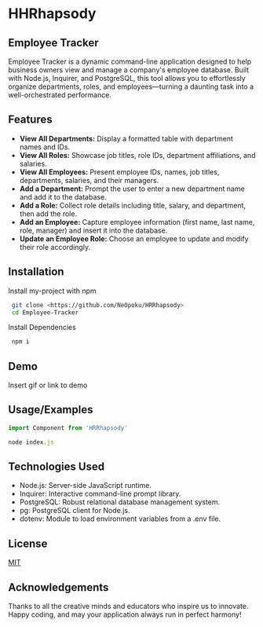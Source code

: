 
# HHRhapsody

## Employee Tracker
Employee Tracker is a dynamic command-line application designed to help business owners view and manage a company's employee database. Built with Node.js, Inquirer, and PostgreSQL, this tool allows you to effortlessly organize departments, roles, and employees—turning a daunting task into a well-orchestrated performance.


## Features

- **View All Departments:** Display a formatted table with department names and IDs.
- **View All Roles:** Showcase job titles, role IDs, department affiliations, and salaries.
- **View All Employees:** Present employee IDs, names, job titles, departments, salaries, and their managers.
- **Add a Department:** Prompt the user to enter a new department name and add it to the database.
- **Add a Role:** Collect role details including title, salary, and department, then add the role.
- **Add an Employee:** Capture employee information (first name, last name, role, manager) and insert it into the database.
- **Update an Employee Role:** Choose an employee to update and modify their role accordingly.


## Installation

Install my-project with npm

```bash
 git clone <https://github.com/NeOpoku/HRRhapsody>
 cd Employee-Tracker
```
Install Dependencies

```bash
 npm i
```
    
## Demo

Insert gif or link to demo


## Usage/Examples

```javascript
import Component from 'HRRhapsody'

node index.js
```


## Technologies Used

- Node.js: Server-side JavaScript runtime.
- Inquirer: Interactive command-line prompt library.
- PostgreSQL: Robust relational database management system.
- pg: PostgreSQL client for Node.js.
- dotenv: Module to load environment variables from a .env file.
## License

[MIT](https://choosealicense.com/licenses/mit/)


## Acknowledgements

Thanks to all the creative minds and educators who inspire us to innovate. Happy coding, and may your application always run in perfect harmony!

